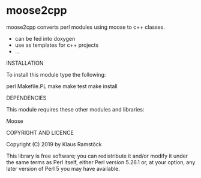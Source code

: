 moose2cpp
=========

moose2cpp converts perl modules using moose to c++ classes. 

* can be fed into doxygen
* use as templates for c++ projects
* ...

INSTALLATION

To install this module type the following:

   perl Makefile.PL
   make
   make test
   make install

DEPENDENCIES

This module requires these other modules and libraries:

  Moose

COPYRIGHT AND LICENCE

Copyright (C) 2019 by Klaus Ramstöck

This library is free software; you can redistribute it and/or modify
it under the same terms as Perl itself, either Perl version 5.26.1 or,
at your option, any later version of Perl 5 you may have available.


